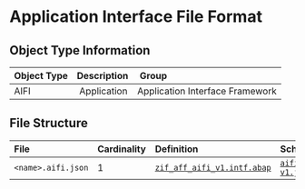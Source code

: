 # Application Interface File Format

## Object Type Information

Object Type | Description | Group
:--- | :--- | :---
AIFI | Application | Application Interface Framework

## File Structure

File | Cardinality | Definition | Schema | Example
:--- | :--- | :--- | :--- | :---
`<name>.aifi.json` | 1 | [`zif_aff_aifi_v1.intf.abap`](./type/zif_aff_aifi_v1.intf.abap) | [`aifi-v1.json`](./aifi-v1.json) | [`z_aff_example_aifi.aifi.json`](./examples/z_aff_example_aifi.aifi.json)
